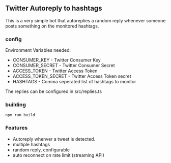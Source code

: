## Twitter Autoreply to hashtags
This is a very simple bot that autoreplies a random reply whenever someone posts something on the monitored hashtags.

### config
Environment Variables needed:

* CONSUMER_KEY - Twitter Consumer Key
* CONSUMER_SECRET - Twitter Consumer Secret
* ACCESS_TOKEN - Twitter Access Token
* ACCESS_TOKEN_SECRET - Twitter Access Token secret
* HASHTAGS - Comma seperated list of hashtags to monitor

The replies can be configured in src/replies.ts

### building
```npm run build```

### Features
* Autoreply whenver a tweet is detected.
* multiple hashtags
* random reply, configurable
* auto reconnect on rate limit (streaming API)

